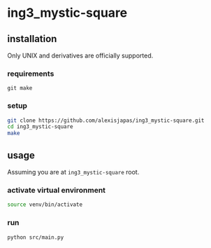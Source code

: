 # ing3_mystic-square

## installation
Only UNIX and derivatives are officially supported.

### requirements
`git make`

### setup
```bash
git clone https://github.com/alexisjapas/ing3_mystic-square.git
cd ing3_mystic-square
make
```

## usage
Assuming you are at `ing3_mystic-square` root.

### activate virtual environment
```bash
source venv/bin/activate
```

### run
```bash
python src/main.py
```
